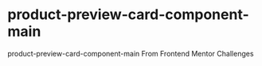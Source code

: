 # product-preview-card-component-main
product-preview-card-component-main From Frontend Mentor Challenges
